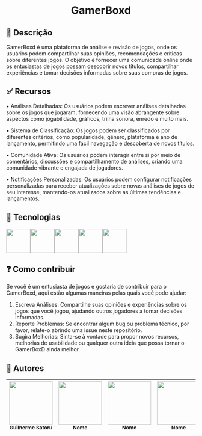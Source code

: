<h1 align="center"> GamerBoxd </h1>

## 💬 Descrição

GamerBoxd é uma plataforma de análise e revisão de jogos, onde os usuários podem compartilhar suas opiniões, recomendações e críticas sobre diferentes jogos. O objetivo é fornecer uma comunidade online onde os entusiastas de jogos possam descobrir novos títulos, compartilhar experiências e tomar decisões informadas sobre suas compras de jogos.

## ✅ Recursos

•	Análises Detalhadas: Os usuários podem escrever análises detalhadas sobre os jogos que jogaram, fornecendo uma visão abrangente sobre aspectos como jogabilidade, gráficos, trilha sonora, enredo e muito mais.

•	Sistema de Classificação: Os jogos podem ser classificados por diferentes critérios, como popularidade, gênero, plataforma e ano de lançamento, permitindo uma fácil navegação e descoberta de novos títulos.

•	Comunidade Ativa: Os usuários podem interagir entre si por meio de comentários, discussões e compartilhamento de análises, criando uma comunidade vibrante e engajada de jogadores.

•	Notificações Personalizadas: Os usuários podem configurar notificações personalizadas para receber atualizações sobre novas análises de jogos de seu interesse, mantendo-os atualizados sobre as últimas tendências e lançamentos.

## 🚀 Tecnologias

<img src="https://icons.iconarchive.com/icons/pictogrammers/material/128/github-icon.png" width="64" height="64"><img src="https://icons.iconarchive.com/icons/papirus-team/papirus-apps/128/python-icon.png" width="64" height="64"><img src="https://icons.iconarchive.com/icons/cornmanthe3rd/plex/128/Other-html-5-icon.png" width="64" height="64"><img src="https://icons.iconarchive.com/icons/martz90/hex/128/css-3-icon.png" width="64" height="64"><img src="https://icons.iconarchive.com/icons/icons8/windows-8/128/Files-Sql-icon.png" width="64" height="64">

## ❓ Como contribuir

Se você é um entusiasta de jogos e gostaria de contribuir para o GamerBoxd, aqui estão algumas maneiras pelas quais você pode ajudar: 
1.	Escreva Análises: Compartilhe suas opiniões e experiências sobre os jogos que você jogou, ajudando outros jogadores a tomar decisões informadas.
2.	Reporte Problemas: Se encontrar algum bug ou problema técnico, por favor, relate-o abrindo uma issue neste repositório.
3.	Sugira Melhorias: Sinta-se à vontade para propor novos recursos, melhorias de usabilidade ou qualquer outra ideia que possa tornar o GamerBoxD ainda melhor.

## 📌 Autores

| [<img loading="lazy" src="https://github.com/guisatoru/first_kotlin_project/assets/126101172/7b7850db-8c2d-4494-b8df-d9c4a4ee86d5" width=115><br><sub>Guilherme Satoru</sub>](https://github.com/guisatoru) | [<img loading="lazy" src="https://github.com/guisatoru/first_kotlin_project/assets/126101172/7b7850db-8c2d-4494-b8df-d9c4a4ee86d5" width=115><br><sub>Nome</sub>](https://github.com/guisatoru) | [<img loading="lazy" src="https://github.com/guisatoru/first_kotlin_project/assets/126101172/7b7850db-8c2d-4494-b8df-d9c4a4ee86d5" width=115><br><sub>Nome</sub>](https://github.com/guisatoru) | [<img loading="lazy" src="https://github.com/guisatoru/first_kotlin_project/assets/126101172/7b7850db-8c2d-4494-b8df-d9c4a4ee86d5" width=115><br><sub>Nome</sub>](https://github.com/guisatoru) | [<img loading="lazy" src="https://github.com/guisatoru/first_kotlin_project/assets/126101172/7b7850db-8c2d-4494-b8df-d9c4a4ee86d5" width=115><br><sub>Nome</sub>](https://github.com/guisatoru) |
| :---: | :---: | :---: | :---: | :---: |
